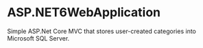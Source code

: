# ASP.NET6WebApplication

Simple ASP.Net Core MVC that stores user-created categories into Microsoft SQL Server.
